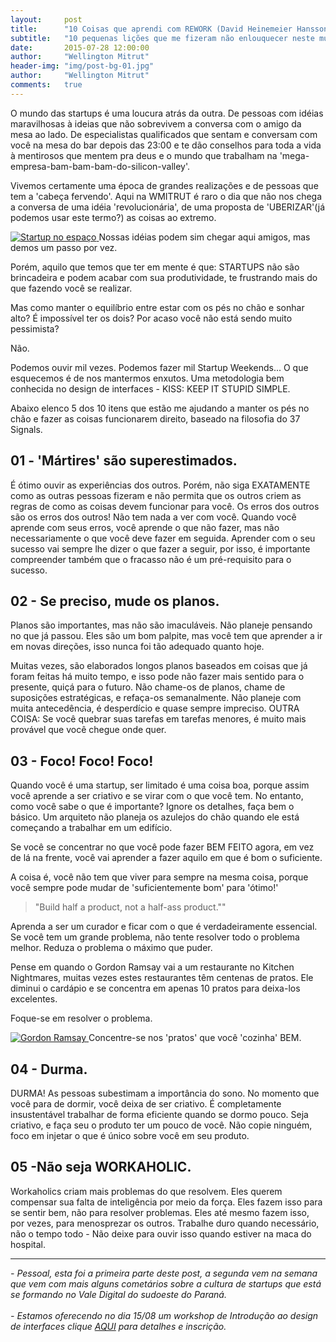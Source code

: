 ```yaml
---
layout:     post
title:      "10 Coisas que aprendi com REWORK (David Heinemeier Hansson e Jason Fried) - PARTE 1."
subtitle:   "10 pequenas lições que me fizeram não enlouquecer neste mundo de startups."
date:       2015-07-28 12:00:00
author:     "Wellington Mitrut"
header-img: "img/post-bg-01.jpg"
author:     "Wellington Mitrut"
comments:   true
---
```


<p>O mundo das startups é uma loucura atrás da outra. De pessoas com idéias maravilhosas à ideias que não sobrevivem a conversa com o amigo da mesa ao lado. De especialistas qualificados que sentam e conversam com você na mesa do bar depois das 23:00 e te dão conselhos para toda a vida à mentirosos que mentem pra deus e o mundo que trabalham na 'mega-empresa-bam-bam-bam-do-silicon-valley'.</p>

<p>Vivemos certamente uma época de grandes realizações e de pessoas que tem a 'cabeça fervendo'. Aqui na WMITRUT é raro o dia que não nos chega a conversa de uma idéia 'revolucionária', de uma proposta de 'UBERIZAR'(já podemos usar este termo?) as coisas ao extremo. </p>


<a href="#">
    <img src="{{ site.baseurl }}/img/post-sample-image.jpg" alt="Startup no espaço">
</a>
<span class="caption text-muted">Nossas idéias podem sim chegar aqui amigos, mas demos um passo por vez.</span>

<p>Porém, aquilo que temos que ter em mente é que: STARTUPS não são brincadeira e podem acabar com sua produtividade, te frustrando mais do que fazendo você se realizar.</p>

<p>Mas como manter o equilíbrio entre estar com os pés no chão e sonhar alto? É impossível ter os dois? Por acaso você não está sendo muito pessimista?</p>

<p>Não.</p>

<p>Podemos ouvir mil vezes. Podemos fazer mil Startup Weekends... O que esquecemos é de nos mantermos enxutos. Uma metodologia bem conhecida no design de interfaces - KISS: KEEP IT STUPID SIMPLE.</p>

<p>Abaixo elenco 5 dos 10 itens que estão me ajudando a manter os pés no chão e fazer as coisas funcionarem direito, baseado na filosofia do 37 Signals.</p>

<h2 class="section-heading">01 - 'Mártires' são superestimados.</h2>

<p>É ótimo ouvir as experiências dos outros. Porém, não siga EXATAMENTE como as outras pessoas fizeram e não permita que os outros criem as regras de como as coisas devem funcionar para você. Os erros dos outros são os erros dos outros! Não tem nada a ver com você. Quando você aprende com seus erros, você aprende o que não fazer, mas não necessariamente o que você deve fazer em seguida. Aprender com o seu sucesso vai sempre lhe dizer o que fazer a seguir, por isso, é importante compreender também que o fracasso não é um pré-requisito para o sucesso.</p>


<h2 class="section-heading">02 - Se preciso, mude os planos.</h2>

<p>Planos são importantes, mas não são imaculáveis. Não planeje pensando no que já passou. Eles são um bom palpite, mas você tem que aprender a ir em novas direções, isso nunca foi tão adequado quanto hoje.</p>

<p>Muitas vezes, são elaborados  longos planos baseados em coisas que já foram feitas há muito tempo, e isso pode não fazer mais sentido para o presente, quiçá para o futuro. Não chame-os de planos, chame de suposições estratégicas, e refaça-os semanalmente. Não planeje com muita antecedência, é desperdício e quase sempre impreciso. OUTRA COISA: Se você quebrar suas tarefas em tarefas menores, é muito mais provável que você chegue onde quer.</p>

<h2 class="section-heading">03 - Foco! Foco! Foco!</h2>

<p>Quando você é uma startup, ser limitado é uma coisa boa, porque assim você aprende a ser criativo e se virar com o que você tem. No entanto, como você sabe o que é importante? Ignore os detalhes, faça bem o básico. Um arquiteto não planeja os azulejos do chão quando ele está começando a trabalhar em um edifício.

<p>Se você se concentrar no que você pode fazer BEM FEITO agora, em vez de lá na frente, você vai aprender a fazer aquilo em que é bom o suficiente. </p>

<p>A coisa é, você não tem que viver para sempre na mesma coisa, porque você sempre pode mudar de 'suficientemente bom' para 'ótimo!'</p>

<blockquote>"Build half a product, not a half-ass product.""</blockquote>

<p>Aprenda a ser um curador e ficar com o que é verdadeiramente essencial. Se você tem um grande problema, não tente resolver todo o problema melhor. Reduza o problema o máximo que puder.</p>

<p>Pense em quando o Gordon Ramsay vai a um restaurante no Kitchen Nightmares, muitas vezes estes restaurantes têm centenas de pratos. Ele diminui o cardápio e se concentra em apenas 10 pratos para deixa-los excelentes.</p>

<p> Foque-se em resolver o problema.</p>

<a href="#">
    <img src="{{ site.baseurl }}/img/gordon.jpg" alt="Gordon Ramsay">
</a>
<span class="caption text-muted">Concentre-se nos 'pratos' que você 'cozinha' BEM.</span>

<h2 class="section-heading">04 - Durma.</h2>

<p>DURMA! As pessoas subestimam a importância do sono. No momento que você para de dormir, você deixa de ser criativo. É completamente insustentável trabalhar de forma eficiente quando se dormo pouco. Seja criativo, e faça seu o produto ter um pouco de você. Não copie ninguém, foco em injetar o que é único sobre você em seu produto.</p>

<h2 class="section-heading">05 -Não seja WORKAHOLIC.</h2>

<p>Workaholics criam mais problemas do que resolvem. Eles querem compensar sua falta de inteligência por meio da força. Eles fazem isso para se sentir bem, não para resolver problemas. Eles até mesmo fazem isso, por vezes, para menosprezar os outros. Trabalhe duro quando necessário, não o tempo todo - Não deixe para ouvir isso quando estiver na maca do hospital.</p>
<hr>
<i> - Pessoal, esta foi a primeira parte deste post, a segunda vem na semana que vem com mais alguns cometários sobre a cultura de startups que está se formando no Vale Digital do sudoeste do Paraná.</i>
<br>
<br>
<i> - Estamos oferecendo no dia 15/08 um workshop de Introdução ao design de interfaces clique <a href="http://migre.me/qXpW4">AQUI</a> para detalhes e inscrição.</i>
